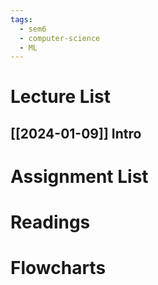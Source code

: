 ```yaml
---
tags:
  - sem6
  - computer-science
  - ML
---
```



Lecture List
==
## [[2024-01-09]] Intro
Assignment List
==

Readings
==

Flowcharts
==

